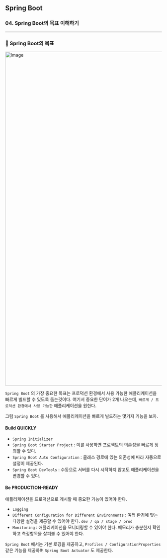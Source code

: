 ## Spring Boot

### 04. Spring Boot의 목표 이해하기

---

### 📌 Spring Boot의 목표

<img width="1075" alt="Image" src="https://github.com/user-attachments/assets/43928750-88dc-490b-9a36-07cc7b31e2c1" />

`Spring Boot` 의 가장 중요한 목표는 프로덕션 환경에서 사용 가능한 애플리케이션을 빠르게 빌드할 수 있도록 돕는것이다.
여기서 중요한 단어가 2개 나오는데,
`빠르게 / 프로덕션 환경에서 사용 가능한` 애플리케이션을 원한다.

그럼 `Spring Boot` 를 사용해서 애플리케이션을 빠르게 빌드하는 몇가지 기능을 보자.

#### Build QUICKLY

- `Spring Initializer`
- `Spring Boot Starter Project` : 이를 사용하면 프로젝트의 의존성을 빠르게 정의할 수 있다.
- `Spring Boot Auto Configuration` : 클래스 경로에 있는 의존성에 따라 자동으로 설정이 제공된다.
- `Spring Boot DevTools` : 수동으로 서버를 다시 시작하지 않고도 애플리케이션을 변경할 수 있다.

#### Be PRODUCTION-READY

애플리케이션을 프로덕션으로 게시할 때 중요한 기능이 있어야 한다.

- `Logging`
- `Different Configuration for Different Environments` : 여러 환경에 맞는 다양한 설정을 제공할 수 있어야 한다. `dev / qa / stage / prod`
- `Monitoring` : 애플리케이션을 모니터링할 수 있어야 한다. 메모리가 충분한지 확인하고 측정항목을 살펴볼 수 있어야 한다.

`Spring Boot` 에서는 기본 로깅을 제공하고, `Profiles / ConfigurationProperties` 같은 기능을 제공하며 `Spring Boot Actuator` 도 제공한다.
